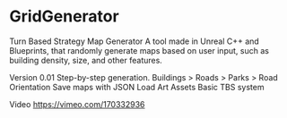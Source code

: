 # GridGenerator
Turn Based Strategy Map Generator
A tool made in Unreal C++ and Blueprints, that randomly generate maps based on user input, such as building density, size, and other features.

Version 0.01
Step-by-step generation. Buildings > Roads > Parks > Road Orientation
Save maps with JSON
Load Art Assets
Basic TBS system

Video
https://vimeo.com/170332936


